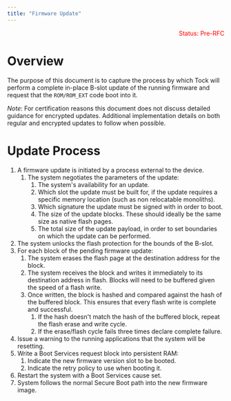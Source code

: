 ```yaml
---
title: "Firmware Update"
---
```


<p style="color: red; text-align: right;">
  Status: Pre-RFC
</p>

# Overview

The purpose of this document is to capture the process by which Tock will
perform a complete in-place B-slot update of the running firmware and request
that the `ROM/ROM_EXT` code boot into it.

*Note*: For certification reasons this document does not discuss detailed
guidance for encrypted updates. Additional implementation details on both
regular and encrypted updates to follow when possible.

# Update Process

1. A firmware update is initiated by a process external to the device.
    1. The system negotiates the parameters of the update:
        1. The system's availability for an update.
        2. Which slot the update must be built for, if the update requires a
           specific memory location (such as non relocatable monoliths).
        3. Which signature the update must be signed with in order to boot.
        4. The size of the update blocks. These should ideally be the same size
          as native flash pages.
        5. The total size of the update payload, in order to set boundaries on
           which the update can be performed.
2. The system unlocks the flash protection for the bounds of the B-slot.
3. For each block of the pending firmware update:
    1. The system erases the flash page at the destination address for the
       block.
    2. The system receives the block and writes it immediately to its
       destination address in flash. Blocks will need to be buffered given the
       speed of a flash write.
    3. Once written, the block is hashed and compared against the hash of the
       buffered block. This ensures that every flash write is complete and
       successful.
        1. If the hash doesn't match the hash of the buffered block, repeat the
           flash erase and write cycle.
        2. If the erase/flash cycle fails three times declare complete failure.
4. Issue a warning to the running applications that the system will be
   resetting.
5. Write a Boot Services request block into persistent RAM:
    1. Indicate the new firmware version slot to be booted.
    2. Indicate the retry policy to use when booting it.
6. Restart the system with a Boot Services cause set.
7. System follows the normal Secure Boot path into the new firmware image.
